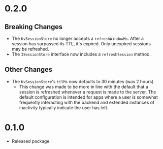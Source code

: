 # 0.2.0

## Breaking Changes

- The `KvSessionStore` no longer accepts a `refreshWindowMs`. After a session has surpassed its TTL, it's expired. Only unexpired sessions may be refreshed.
- The `ISessionStore` interface now includes a `refreshSession` method.

## Other Changes

- The `KvSessionStore`'s `ttlMs` now defaults to 30 minutes (was 2 hours).
  - This change was made to be more in line with the default that a session is refreshed whenever a request is made to the server. The default configuration is intended for apps where a user is somewhat frequently interacting with the backend and extended instances of inactivity typically indicate the user has left.

# 0.1.0
  - Released package.
